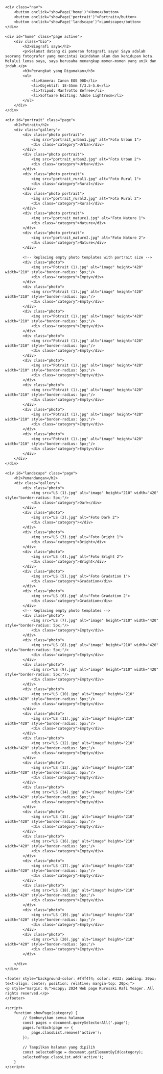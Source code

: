 
<html lang="id">
<head>
    <meta charset="UTF-8">
    <meta name="viewport" content="width=device-width, initial-scale=1.0">
    <title>Pameran Fotografi</title>
    <link rel="stylesheet" href="styles.css">
</head>
<body>

    <div class="nav">
        <button onclick="showPage('home')">Home</button>
        <button onclick="showPage('portrait')">Portrait</button>
        <button onclick="showPage('landscape')">Landscape</button>
    </div>

    <div id="home" class="page active">
        <div class="bio">
            <h2>Biografi saya</h2>
            <p>Selamat datang di pameran fotografi saya! Saya adalah seorang fotografer yang mencintai keindahan alam dan kehidupan kota. Melalui lensa saya, saya berusaha menangkap momen-momen yang unik dan indah.</p>
            <h3>Perangkat yang Digunakan</h3>
            <ul>
                <li>Kamera: Canon EOS 90D</li>
                <li>Objektif: 18-55mm f/3.5-5.6</li>
                <li>Tripod: Manfrotto Befree</li>
                <li>Software Editing: Adobe Lightroom</li>
            </ul>
        </div>
    </div>

    <div id="portrait" class="page">
        <h2>Potrait</h2>
        <div class="gallery">
            <div class="photo portrait">
                <img src="portrait_urban1.jpg" alt="Foto Urban 1">
                <div class="category">Urban</div>
            </div>
            <div class="photo portrait">
                <img src="portrait_urban2.jpg" alt="Foto Urban 2">
                <div class="category">Urban</div>
            </div>
            <div class="photo portrait">
                <img src="portrait_rural1.jpg" alt="Foto Rural 1">
                <div class="category">Rural</div>
            </div>
            <div class="photo portrait">
                <img src="portrait_rural2.jpg" alt="Foto Rural 2">
                <div class="category">Rural</div>
            </div>
            <div class="photo portrait">
                <img src="portrait_nature1.jpg" alt="Foto Nature 1">
                <div class="category">Nature</div>
            </div>
            <div class="photo portrait">
                <img src="portrait_nature2.jpg" alt="Foto Nature 2">
                <div class="category">Nature</div>
            </div>

            <!-- Replacing empty photo templates with portrait size -->
            <div class="photo">
                <img src="Potrait (1).jpg" alt="image" height="420" width="210" style="border-radius: 5px;"/>
                <div class="category">Empty</div>
            </div>
            <div class="photo">
                <img src="Potrait (1).jpg" alt="image" height="420" width="210" style="border-radius: 5px;"/>
                <div class="category">Empty</div>
            </div>
            <div class="photo">
                <img src="Potrait (1).jpg" alt="image" height="420" width="210" style="border-radius: 5px;"/>
                <div class="category">Empty</div>
            </div>
            <div class="photo">
                <img src="Potrait (1).jpg" alt="image" height="420" width="210" style="border-radius: 5px;"/>
                <div class="category">Empty</div>
            </div>
            <div class="photo">
                <img src="Potrait (1).jpg" alt="image" height="420" width="210" style="border-radius: 5px;"/>
                <div class="category">Empty</div>
            </div>
            <div class="photo">
                <img src="Potrait (1).jpg" alt="image" height="420" width="210" style="border-radius: 5px;"/>
                <div class="category">Empty</div>
            </div>
            <div class="photo">
                <img src="Potrait (1).jpg" alt="image" height="420" width="210" style="border-radius: 5px;"/>
                <div class="category">Empty</div>
            </div>
            <div class="photo">
                <img src="Potrait (1).jpg" alt="image" height="420" width="210" style="border-radius: 5px;"/>
                <div class="category">Empty</div>
            </div>
        </div>
    </div>

    <div id="landscape" class="page">
        <h2>Pemandangan</h2>
        <div class="gallery">
            <div class="photo">
                <img src="LS (1).jpg" alt="image" height="210" width="420" style="border-radius: 5px;"/>
                <div class="category">Dark</div>
            </div>
            <div class="photo">
                <img src="LS (2).jpg" alt="Foto Dark 2">
                <div class="category"></div>
            </div>
            <div class="photo">
                <img src="LS (3).jpg" alt="Foto Bright 1">
                <div class="category">Bright</div>
            </div>
            <div class="photo">
                <img src="LS (4).jpg" alt="Foto Bright 2">
                <div class="category">Bright</div>
            </div>
            <div class="photo">
                <img src="LS (5).jpg" alt="Foto Gradation 1">
                <div class="category">Gradation</div>
            </div>
            <div class="photo">
                <img src="LS (6).jpg" alt="Foto Gradation 2">
                <div class="category">Gradation</div>
            </div>
            <!-- Replacing empty photo templates -->
            <div class="photo">
                <img src="LS (7).jpg" alt="image" height="210" width="420" style="border-radius: 5px;"/>
                <div class="category">Empty</div>
            </div>
            <div class="photo">
                <img src="LS (8).jpg" alt="image" height="210" width="420" style="border-radius: 5px;"/>
                <div class="category">Empty</div>
            </div>
            <div class="photo">
                <img src="LS (9).jpg" alt="image" height="210" width="420" style="border-radius: 5px;"/>
                <div class="category">Empty</div>
            </div>
            <div class="photo">
                <img src="LS (10).jpg" alt="image" height="210" width="420" style="border-radius: 5px;"/>
                <div class="category">Empty</div>
            </div>
            <div class="photo">
                <img src="LS (11).jpg" alt="image" height="210" width="420" style="border-radius: 5px;"/>
                <div class="category">Empty</div>
            </div>
            <div class="photo">
                <img src="LS (12).jpg" alt="image" height="210" width="420" style="border-radius: 5px;"/>
                <div class="category">Empty</div>
            </div>
            <div class="photo">
                <img src="LS (13).jpg" alt="image" height="210" width="420" style="border-radius: 5px;"/>
                <div class="category">Empty</div>
            </div>
            <div class="photo">
                <img src="LS (14).jpg" alt="image" height="210" width="420" style="border-radius: 5px;"/>
                <div class="category">Empty</div>
            </div>
            <div class="photo">
                <img src="LS (15).jpg" alt="image" height="210" width="420" style="border-radius: 5px;"/>
                <div class="category">Empty</div>
            </div>
            <div class="photo">
                <img src="LS (16).jpg" alt="image" height="210" width="420" style="border-radius: 5px;"/>
                <div class="category">Empty</div>
            </div>
            <div class="photo">
                <img src="LS (17).jpg" alt="image" height="210" width="420" style="border-radius: 5px;"/>
                <div class="category">Empty</div>
            </div>
            <div class="photo">
                <img src="LS (18).jpg" alt="image" height="210" width="420" style="border-radius: 5px;"/>
                <div class="category">Empty</div>
            </div>
            <div class="photo">
                <img src="LS (19).jpg" alt="image" height="210" width="420" style="border-radius: 5px;"/>
                <div class="category">Empty</div>
            </div>
            <div class="photo">
                <img src="LS (20).jpg" alt="image" height="210" width="420" style="border-radius: 5px;"/>
                <div class="category">Empty</div>
            </div>

        </div>
    </div>

    <footer style="background-color: #f4f4f4; color: #333; padding: 20px; text-align: center; position: relative; margin-top: 20px;">
    <p style="margin: 0;">&copy; 2024 Web page Kurosaki Rafi Yeager. All rights reserved.</p>
    </footer>

    <script>
        function showPage(category) {
            // Sembunyikan semua halaman
            const pages = document.querySelectorAll('.page');
            pages.forEach(page => {
                page.classList.remove('active');
            });

            // Tampilkan halaman yang dipilih
            const selectedPage = document.getElementById(category);
            selectedPage.classList.add('active');
        }
    </script>

</body>
</html>
